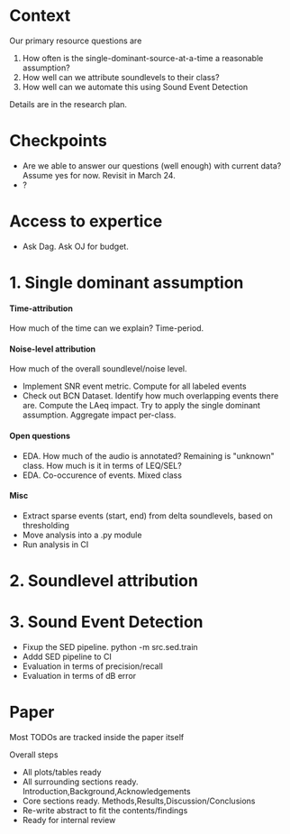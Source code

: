 
# Context

Our primary resource questions are

1. How often is the single-dominant-source-at-a-time a reasonable assumption?
2. How well can we attribute soundlevels to their class?
3. How well can we automate this using Sound Event Detection

Details are in the research plan.

# Checkpoints

- Are we able to answer our questions (well enough) with current data?
Assume yes for now. Revisit in March 24.
- ?

# Access to expertice

- Ask Dag. Ask OJ for budget.

# 1. Single dominant assumption

#### Time-attribution
How much of the time can we explain?
Time-period.

#### Noise-level attribution
How much of the overall soundlevel/noise level.

- Implement SNR event metric. Compute for all labeled events
- Check out BCN Dataset.
Identify how much overlapping events there are.
Compute the LAeq impact. Try to apply the single dominant assumption.
Aggregate impact per-class.

#### Open questions

- EDA. How much of the audio is annotated?
Remaining is "unknown" class. How much is it in terms of LEQ/SEL?
- EDA. Co-occurence of events. Mixed class

#### Misc

- Extract sparse events (start, end) from delta soundlevels, based on thresholding
- Move analysis into a .py module
- Run analysis in CI

# 2. Soundlevel attribution


# 3. Sound Event Detection

- Fixup the SED pipeline. python -m src.sed.train
- Addd SED pipeline to CI
- Evaluation in terms of precision/recall
- Evaluation in terms of dB error

# Paper

Most TODOs are tracked inside the paper itself

Overall steps

- All plots/tables ready
- All surrounding sections ready. Introduction,Background,Acknowledgements
- Core sections ready. Methods,Results,Discussion/Conclusions
- Re-write abstract to fit the contents/findings
- Ready for internal review


